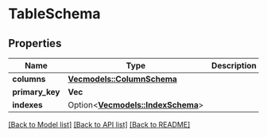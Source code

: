 # TableSchema

## Properties

Name | Type | Description | Notes
------------ | ------------- | ------------- | -------------
**columns** | [**Vec<models::ColumnSchema>**](ColumnSchema.md) |  | 
**primary_key** | **Vec<String>** |  | 
**indexes** | Option<[**Vec<models::IndexSchema>**](IndexSchema.md)> |  | [optional]

[[Back to Model list]](../README.md#documentation-for-models) [[Back to API list]](../README.md#documentation-for-api-endpoints) [[Back to README]](../README.md)


